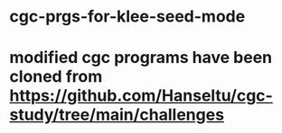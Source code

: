 # cgc-prgs-for-klee-seed-mode
# modified cgc programs have been cloned from https://github.com/Hanseltu/cgc-study/tree/main/challenges

